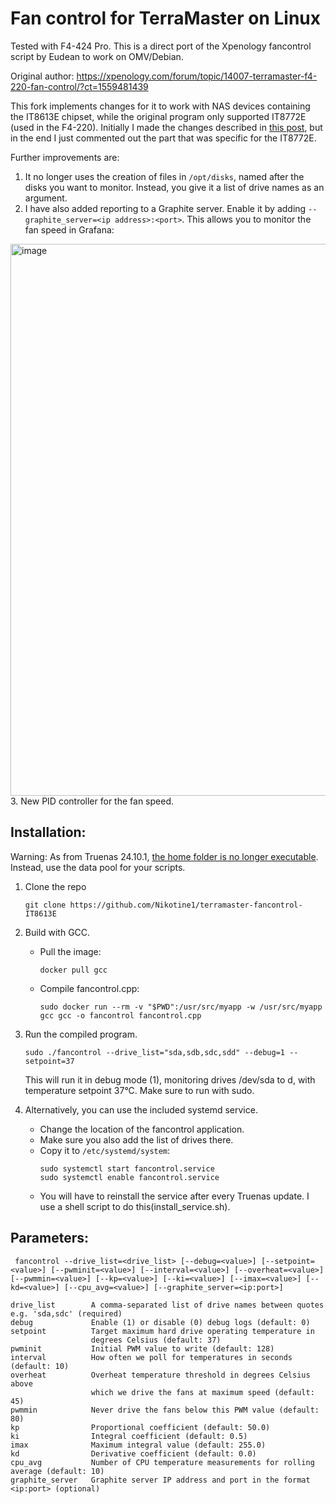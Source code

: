 # Fan control for TerraMaster on Linux

Tested with F4-424 Pro. This is a direct port of the Xpenology fancontrol script by Eudean to work on OMV/Debian.

Original author: https://xpenology.com/forum/topic/14007-terramaster-f4-220-fan-control/?ct=1559481439

This fork implements changes for it to work with NAS devices containing the IT8613E chipset, while the original program only supported IT8772E (used in the F4-220).
Initially I made the changes described in [this post](https://xpenology.com/forum/topic/14007-terramaster-f4-220-fan-control/?do=findComment&comment=264172), but in the end I just commented out the part that was specific for the IT8772E.

Further improvements are:
1. It no longer uses the creation of files in ``/opt/disks``, named after the disks you want to monitor.
Instead, you give it a list of drive names as an argument.
2. I have also added reporting to a Graphite server.
Enable it by adding ``--graphite_server=<ip address>:<port>``.
This allows you to monitor the fan speed in Grafana:
<img width="883" alt="image" src="https://github.com/Nikotine1/terramaster-fancontrol-IT8613E/assets/1538384/a89e8c9d-1ada-490a-b380-9101bc4fa552">
3. New PID controller for the fan speed.

## Installation:
Warning: As from Truenas 24.10.1, [the home folder is no longer executable](https://forums.truenas.com/t/shell-script-permission-denied-with-24-10-1/27941). Instead, use the data pool for your scripts.

1. Clone the repo
   ```
   git clone https://github.com/Nikotine1/terramaster-fancontrol-IT8613E
   ```

2. Build with GCC.
   - Pull the image:
     ```
     docker pull gcc
     ```
   - Compile fancontrol.cpp:
     ```
     sudo docker run --rm -v "$PWD":/usr/src/myapp -w /usr/src/myapp gcc gcc -o fancontrol fancontrol.cpp
     ```

3. Run the compiled program.
   ```
   sudo ./fancontrol --drive_list="sda,sdb,sdc,sdd" --debug=1 --setpoint=37
   ```
   This will run it in debug mode (1), monitoring drives /dev/sda to d, with temperature setpoint 37°C. Make sure to run with sudo.

4. Alternatively, you can use the included systemd service.
   - Change the location of the fancontrol application.
   - Make sure you also add the list of drives there.
   - Copy it to `/etc/systemd/system`:
     ```
     sudo systemctl start fancontrol.service
     sudo systemctl enable fancontrol.service
     ```
   - You will have to reinstall the service after every Truenas update. I use a shell script to do this(install_service.sh).

## Parameters:
```
 fancontrol --drive_list=<drive_list> [--debug=<value>] [--setpoint=<value>] [--pwminit=<value>] [--interval=<value>] [--overheat=<value>] [--pwmmin=<value>] [--kp=<value>] [--ki=<value>] [--imax=<value>] [--kd=<value>] [--cpu_avg=<value>] [--graphite_server=<ip:port>]

drive_list        A comma-separated list of drive names between quotes e.g. 'sda,sdc' (required)
debug             Enable (1) or disable (0) debug logs (default: 0)
setpoint          Target maximum hard drive operating temperature in
                  degrees Celsius (default: 37)
pwminit           Initial PWM value to write (default: 128)
interval          How often we poll for temperatures in seconds (default: 10)
overheat          Overheat temperature threshold in degrees Celsius above
                  which we drive the fans at maximum speed (default: 45)
pwmmin            Never drive the fans below this PWM value (default: 80)
kp                Proportional coefficient (default: 50.0)
ki                Integral coefficient (default: 0.5)
imax              Maximum integral value (default: 255.0)
kd                Derivative coefficient (default: 0.0)
cpu_avg           Number of CPU temperature measurements for rolling average (default: 10)
graphite_server   Graphite server IP address and port in the format <ip:port> (optional)
```
